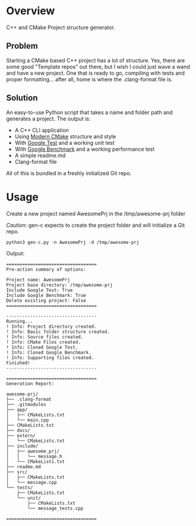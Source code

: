 # Overview
C++ and CMake Project structure generator.

## Problem
Starting a CMake based C++ project has a lot of structure. Yes, there are some good 
"Template repos" out there, but I wish I could just wave a wand and have a new project.
One that is ready to go, compiling with tests and proper formatting... after all, home is
where the .clang-format file is.

## Solution
An easy-to-use Python script that takes a name and folder path and generates a project.
The output is:
* A C++ CLI application
* Using [Modern CMake](https://cliutils.gitlab.io/modern-cmake/) structure and style
* With [Google Test](https://github.com/google/googletest) and a working unit test
* With [Google Benchmark](https://github.com/google/benchmark) and a working performance test
* A simple readme.md
* Clang-format file

All of this is bundled in a freshly initialized Git repo.

# Usage
Create a new project named AwesomePrj in the /tmp/awesome-prj folder

_Caution_: gen-c expects to create the project folder and will initialize a Git repo. 

```
python3 gen-c.py -n AwesomePrj -d /tmp/awesome-prj
```

Output:  
```
==================================
Pre-action summary of options:

Project name: AwesomePrj
Project base directory: /tmp/awesome-prj
Include Google Test: True
Include Google Benchmark: True
Delete existing project: False
==================================

----------------------------------
Running...
! Info: Project directory created.
! Info: Basic folder structure created.
! Info: Source files created.
! Info: CMake Files created.
! Info: Cloned Google Test.
! Info: Cloned Google Benchmark.
! Info: Supporting files created.
Finished!
----------------------------------

==================================
Generation Report:

awesome-prj/
├── .clang-format
├── .gitmodules
├── app/
│   ├── CMakeLists.txt
│   └── main.cpp
├── CMakeLists.txt
├── docs/
├── extern/
│   └── CMakeLists.txt
├── include/
│   ├── awesome_prj/
│   │   └── message.h
│   └── CMakeLists.txt
├── readme.md
├── src/
│   ├── CMakeLists.txt
│   └── message.cpp
└── tests/
    ├── CMakeLists.txt
    └── unit/
        ├── CMakeLists.txt
        └── message_tests.cpp

==================================
```

